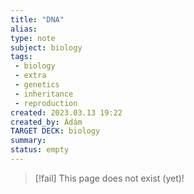 ```yaml
---
title: "DNA"
alias: 
type: note
subject: biology
tags:
 - biology
 - extra
 - genetics
 - inheritance
 - reproduction
created: 2023.03.13 19:22
created_by: Ádám
TARGET DECK: biology
summary: 
status: empty
---
```

> [!fail] This page does not exist (yet)!